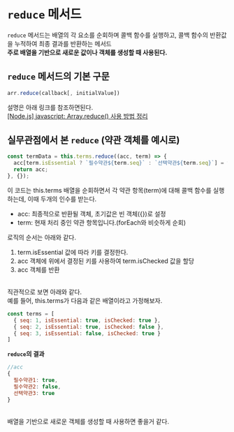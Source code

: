 # `reduce` 메서드

`reduce` 메서드는 배열의 각 요소를 순회하며 콜백 함수를 실행하고, 콜백 함수의 반환값을 누적하여 최종 결과를 반환하는 메서드
<br>
<b>주로 배열을 기반으로 새로운 값이나 객체를 생성할 때 사용된다.</b>

## `reduce` 메서드의 기본 구문

```javascript
arr.reduce(callback[, initialValue])
```
설명은 아래 링크를 참조하면된다. <br>
[[Node.js] javascript: Array.reduce() 사용 방법 정리](https://miiingo.tistory.com/365)

## 실무관점에서 본 `reduce` (약관 객체를 예시로)

```javascript
const termData = this.terms.reduce((acc, term) => {
  acc[term.isEssential ? `필수약관${term.seq}` : `선택약관${term.seq}`] = term.isChecked;
  return acc;
}, {});
```

이 코드는 this.terms 배열을 순회하면서 각 약관 항목(term)에 대해 콜백 함수를 실행하는데, 이때 두개의 인수를 받는다.

- acc: 최종적으로 반환될 객체, 초기값은 빈 객체({})로 설정
- term: 현재 처리 중인 약관 항목입니다.(forEach와 비슷하게 순회)

로직의 순서는 아래와 같다.
1. term.isEssential 값에 따라 키를 결정한다.
2. acc 객체에 위에서 결정된 키를 사용하여 term.isChecked 값을 할당
3. acc 객체를 반환

<br>
직관적으로 보면 아래와 같다. 
<br>
예를 들어, this.terms가 다음과 같은 배열이라고 가정해보자.

```javascript
const terms = [
  { seq: 1, isEssential: true, isChecked: true },
  { seq: 2, isEssential: true, isChecked: false },
  { seq: 3, isEssential: false, isChecked: true }
]
```

<b>`reduce`의 결과</b>
```javascript
//acc
{
  필수약관1: true,
  필수약관2: false,
  선택약관3: true
}
```

<br>
배열을 기반으로 새로운 객체를 생성할 때 사용하면 좋을거 같다.

